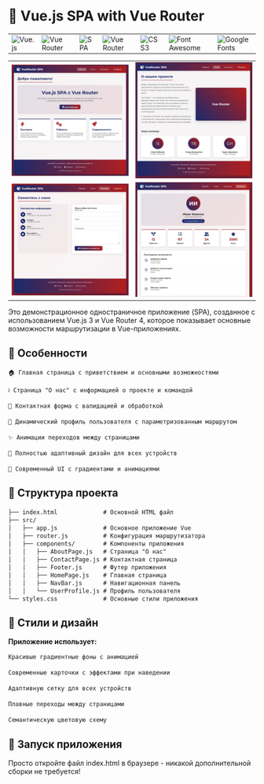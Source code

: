 # 🌟 __Vue.js SPA with Vue Router__

| | | | | | | |
|-|-|-|-|-|-|-|
| ![Vue.js](https://img.shields.io/badge/Vue.js-3.x-42b883?logo=vue.js) | ![Vue Router](https://img.shields.io/badge/Vue_Router-4.x-42b883) | ![SPA](https://img.shields.io/badge/SPA-%D0%9F%D1%80%D0%B8%D0%BC%D0%B5%D1%80) | ![Vue Router](https://img.shields.io/badge/-Vue_Router-4FC08D?logo=vue.js&logoColor=white) | ![CSS3](https://img.shields.io/badge/-CSS3-1572B6?logo=css3&logoColor=white) | ![Font Awesome](https://img.shields.io/badge/-Font_Awesome-528DD7?logo=font-awesome&logoColor=white) | ![Google Fonts](https://img.shields.io/badge/-Google_Fonts-4285F4?logo=google-fonts&logoColor=white) |

<table align="center">
  <tr>
    <td><img src="./img/1.JPG" alt="Скриншот 1" width="500"></td>
    <td><img src="./img/2.JPG" alt="Скриншот 2" width="500"></td>
    <tr>
    <td><img src="./img/3.JPG" alt="Скриншот 3" width="500"></td>
    <td><img src="./img/4.JPG" alt="Скриншот 4" width="500"></td>
  </tr>
  </tr>
</table>

Это демонстрационное одностраничное приложение (SPA), созданное с использованием Vue.js 3 и Vue Router 4, которое показывает основные возможности маршрутизации в Vue-приложениях.

##  🚀 __Особенности__

    🏠 Главная страница с приветствием и основными возможностями

    ℹ️ Страница "О нас" с информацией о проекте и командой

    📧 Контактная форма с валидацией и обработкой

    👤 Динамический профиль пользователя с параметризованным маршрутом

    ✨ Анимации переходов между страницами

    📱 Полностью адаптивный дизайн для всех устройств

    🎨 Современный UI с градиентами и анимациями


## 📂 __Структура проекта__

```
├── index.html             # Основной HTML файл
├── src/
│   ├── app.js             # Основное приложение Vue
│   ├── router.js          # Конфигурация маршрутизатора
│   ├── components/        # Компоненты приложения
│   │   ├── AboutPage.js   # Страница "О нас"
│   │   ├── ContactPage.js # Контактная страница
│   │   ├── Footer.js      # Футер приложения
│   │   ├── HomePage.js    # Главная страница
│   │   ├── NavBar.js      # Навигационная панель
│   │   └── UserProfile.js # Профиль пользователя
└── styles.css             # Основные стили приложения
```

## 🎨 __Стили и дизайн__

__Приложение использует:__

    Красивые градиентные фоны с анимацией

    Современные карточки с эффектами при наведении

    Адаптивную сетку для всех устройств

    Плавные переходы между страницами

    Семантическую цветовую схему

## 🚀 __Запуск приложения__

Просто откройте файл index.html в браузере - никакой дополнительной сборки не требуется!
